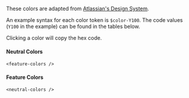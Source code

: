 These colors are adapted from [Atlassian's Design System](https://atlassian.design/guidelines/brand/color).

An example syntax for each color token is `$color-Y100`. The code values (`Y100` in the example) can be found in the tables below.

Clicking a color will copy the hex code.

#### Neutral Colors

```
<feature-colors />
```

#### Feature Colors

```
<neutral-colors />
```
